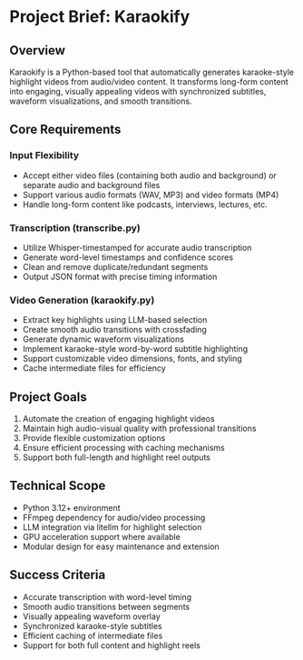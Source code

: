 # Project Brief: Karaokify

## Overview
Karaokify is a Python-based tool that automatically generates karaoke-style highlight videos from audio/video content. It transforms long-form content into engaging, visually appealing videos with synchronized subtitles, waveform visualizations, and smooth transitions.

## Core Requirements

### Input Flexibility
- Accept either video files (containing both audio and background) or separate audio and background files
- Support various audio formats (WAV, MP3) and video formats (MP4)
- Handle long-form content like podcasts, interviews, lectures, etc.

### Transcription (transcribe.py)
- Utilize Whisper-timestamped for accurate audio transcription
- Generate word-level timestamps and confidence scores
- Clean and remove duplicate/redundant segments
- Output JSON format with precise timing information

### Video Generation (karaokify.py)
- Extract key highlights using LLM-based selection
- Create smooth audio transitions with crossfading
- Generate dynamic waveform visualizations
- Implement karaoke-style word-by-word subtitle highlighting
- Support customizable video dimensions, fonts, and styling
- Cache intermediate files for efficiency

## Project Goals
1. Automate the creation of engaging highlight videos
2. Maintain high audio-visual quality with professional transitions
3. Provide flexible customization options
4. Ensure efficient processing with caching mechanisms
5. Support both full-length and highlight reel outputs

## Technical Scope
- Python 3.12+ environment
- FFmpeg dependency for audio/video processing
- LLM integration via litellm for highlight selection
- GPU acceleration support where available
- Modular design for easy maintenance and extension

## Success Criteria
- Accurate transcription with word-level timing
- Smooth audio transitions between segments
- Visually appealing waveform overlay
- Synchronized karaoke-style subtitles
- Efficient caching of intermediate files
- Support for both full content and highlight reels

